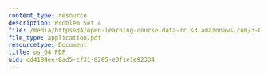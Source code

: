 ```yaml
---
content_type: resource
description: Problem Set 4
file: /media/https%3A/open-learning-course-data-rc.s3.amazonaws.com/3-00-thermodynamics-of-materials-fall-2002/cd4184ee8ad5cf318285e0f1e1e92334_ps_04.PDF
file_type: application/pdf
resourcetype: Document
title: ps_04.PDF
uid: cd4184ee-8ad5-cf31-8285-e0f1e1e92334
---
```


